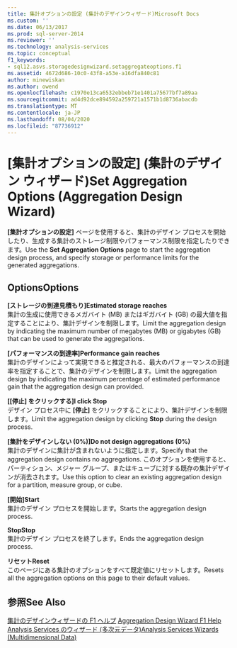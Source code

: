 ```yaml
---
title: 集計オプションの設定 (集計のデザインウィザード)Microsoft Docs
ms.custom: ''
ms.date: 06/13/2017
ms.prod: sql-server-2014
ms.reviewer: ''
ms.technology: analysis-services
ms.topic: conceptual
f1_keywords:
- sql12.asvs.storagedesignwizard.setaggregateoptions.f1
ms.assetid: 4672d686-10c0-43f8-a53e-a16dfa840c81
author: minewiskan
ms.author: owend
ms.openlocfilehash: c1970e13ca6532ebbeb71e1401a75677bf7a89aa
ms.sourcegitcommit: ad4d92dce894592a259721a1571b1d8736abacdb
ms.translationtype: MT
ms.contentlocale: ja-JP
ms.lasthandoff: 08/04/2020
ms.locfileid: "87736912"
---
```

# <a name="set-aggregation-options-aggregation-design-wizard"></a><span data-ttu-id="e4c2a-102">[集計オプションの設定] (集計のデザイン ウィザード)</span><span class="sxs-lookup"><span data-stu-id="e4c2a-102">Set Aggregation Options (Aggregation Design Wizard)</span></span>
  <span data-ttu-id="e4c2a-103">**[集計オプションの設定]** ページを使用すると、集計のデザイン プロセスを開始したり、生成する集計のストレージ制限やパフォーマンス制限を指定したりできます。</span><span class="sxs-lookup"><span data-stu-id="e4c2a-103">Use the **Set Aggregation Options** page to start the aggregation design process, and specify storage or performance limits for the generated aggregations.</span></span>  
  
## <a name="options"></a><span data-ttu-id="e4c2a-104">Options</span><span class="sxs-lookup"><span data-stu-id="e4c2a-104">Options</span></span>  
 <span data-ttu-id="e4c2a-105">**[ストレージの到達見積もり]**</span><span class="sxs-lookup"><span data-stu-id="e4c2a-105">**Estimated storage reaches**</span></span>  
 <span data-ttu-id="e4c2a-106">集計の生成に使用できるメガバイト (MB) またはギガバイト (GB) の最大値を指定することにより、集計デザインを制限します。</span><span class="sxs-lookup"><span data-stu-id="e4c2a-106">Limit the aggregation design by indicating the maximum number of megabytes (MB) or gigabytes (GB) that can be used to generate the aggregations.</span></span>  
  
 <span data-ttu-id="e4c2a-107">**[パフォーマンスの到達率]**</span><span class="sxs-lookup"><span data-stu-id="e4c2a-107">**Performance gain reaches**</span></span>  
 <span data-ttu-id="e4c2a-108">集計のデザインによって実現できると推定される、最大のパフォーマンスの到達率を指定することで、集計のデザインを制限します。</span><span class="sxs-lookup"><span data-stu-id="e4c2a-108">Limit the aggregation design by indicating the maximum percentage of estimated performance gain that the aggregation design can provided.</span></span>  
  
 <span data-ttu-id="e4c2a-109">**[[停止] をクリックする]**</span><span class="sxs-lookup"><span data-stu-id="e4c2a-109">**I click Stop**</span></span>  
 <span data-ttu-id="e4c2a-110">デザイン プロセス中に **[停止]** をクリックすることにより、集計デザインを制限します。</span><span class="sxs-lookup"><span data-stu-id="e4c2a-110">Limit the aggregation design by clicking **Stop** during the design process.</span></span>  
  
 <span data-ttu-id="e4c2a-111">**[集計をデザインしない (0%)]**</span><span class="sxs-lookup"><span data-stu-id="e4c2a-111">**Do not design aggregations (0%)**</span></span>  
 <span data-ttu-id="e4c2a-112">集計のデザインに集計が含まれないように指定します。</span><span class="sxs-lookup"><span data-stu-id="e4c2a-112">Specify that the aggregation design contains no aggregations.</span></span> <span data-ttu-id="e4c2a-113">このオプションを使用すると、パーティション、メジャー グループ、またはキューブに対する既存の集計デザインが消去されます。</span><span class="sxs-lookup"><span data-stu-id="e4c2a-113">Use this option to clear an existing aggregation design for a partition, measure group, or cube.</span></span>  
  
 <span data-ttu-id="e4c2a-114">**[開始]**</span><span class="sxs-lookup"><span data-stu-id="e4c2a-114">**Start**</span></span>  
 <span data-ttu-id="e4c2a-115">集計のデザイン プロセスを開始します。</span><span class="sxs-lookup"><span data-stu-id="e4c2a-115">Starts the aggregation design process.</span></span>  
  
 <span data-ttu-id="e4c2a-116">**Stop**</span><span class="sxs-lookup"><span data-stu-id="e4c2a-116">**Stop**</span></span>  
 <span data-ttu-id="e4c2a-117">集計のデザイン プロセスを終了します。</span><span class="sxs-lookup"><span data-stu-id="e4c2a-117">Ends the aggregation design process.</span></span>  
  
 <span data-ttu-id="e4c2a-118">**リセット**</span><span class="sxs-lookup"><span data-stu-id="e4c2a-118">**Reset**</span></span>  
 <span data-ttu-id="e4c2a-119">このページにある集計のオプションをすべて既定値にリセットします。</span><span class="sxs-lookup"><span data-stu-id="e4c2a-119">Resets all the aggregation options on this page to their default values.</span></span>  
  
## <a name="see-also"></a><span data-ttu-id="e4c2a-120">参照</span><span class="sxs-lookup"><span data-stu-id="e4c2a-120">See Also</span></span>  
 <span data-ttu-id="e4c2a-121">[集計のデザインウィザードの F1 ヘルプ](aggregation-design-wizard-f1-help.md) </span><span class="sxs-lookup"><span data-stu-id="e4c2a-121">[Aggregation Design Wizard F1 Help](aggregation-design-wizard-f1-help.md) </span></span>  
 [<span data-ttu-id="e4c2a-122">Analysis Services のウィザード &#40;多次元データ&#41;</span><span class="sxs-lookup"><span data-stu-id="e4c2a-122">Analysis Services Wizards &#40;Multidimensional Data&#41;</span></span>](analysis-services-wizards-multidimensional-data.md)  
  
  
